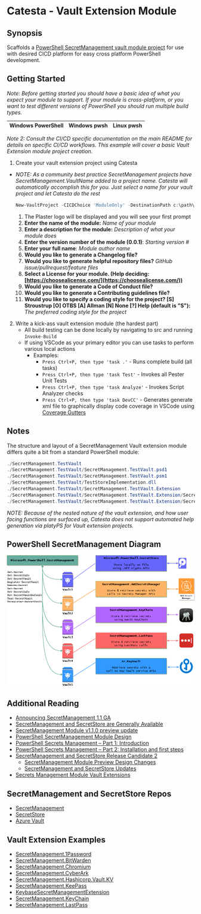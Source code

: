 # Catesta - Vault Extension Module

## Synopsis

Scaffolds a [PowerShell SecretManagement vault module project](https://github.com/PowerShell/SecretManagement) for use with desired CICD platform for easy cross platform PowerShell development.

## Getting Started

*Note: Before getting started you should have a basic idea of what you expect your module to support. If your module is cross-platform, or you want to test different versions of PowerShell you should run multiple build types.*

| Windows PowerShell  | Windows pwsh | Linux pwsh |
| ------------- | ------------- | ------------- |

*Note 2: Consult the CI/CD specific documentation on the main README for details on specific CI/CD workflows. This example will cover a basic Vault Extension module project creation.*

1. Create your vault extension project using Catesta

* *NOTE: As a community best practice SecretManagement projects have SecretManagement.VaultName added to a project name. Catesta will automatically accomplish this for you. Just select a name for your vault project and let Catesta do the rest*

    ```powershell
    New-VaultProject -CICDChoice 'ModuleOnly' -DestinationPath c:\path\ModuleOnly
    ```

    1. The Plaster logo will be displayed and you will see your first prompt
    2. **Enter the name of the module:** *Name of your module*
    3. **Enter a description for the module:** *Description of what your module does*
    4. **Enter the version number of the module (0.0.1)**: *Starting version #*
    5. **Enter your full name**: *Module author name*
    6. **Would you like to generate a Changelog file?**
    7. **Would you like to generate helpful repository files?** *GitHub issue/pullrequest/feature files*
    8. **Select a License for your module. (Help deciding: [https://choosealicense.com/](https://choosealicense.com/))**
    9. **Would you like to generate a Code of Conduct file?**
    10. **Would you like to generate a Contributing guidelines file?**
    11. **Would you like to specify a coding style for the project? [S] Stroustrup  [O] OTBS  [A] Allman  [N] None  [?] Help (default is "S"):** *The preferred coding style for the project*

2. Write a kick-ass vault extension module (the hardest part)
    * All build testing can be done locally by navigating to src and running ```Invoke-Build```
    * If using VSCode as your primary editor you can use tasks to perform various local actions
      * Examples:
        * ```Press Ctrl+P, then type 'task .'``` - Runs complete build (all tasks)
        * ```Press Ctrl+P, then type 'task Test'``` - Invokes all Pester Unit Tests
        * ```Press Ctrl+P, then type 'task Analyze'``` - Invokes Script Analyzer checks
        * ```Press Ctrl+P, then type 'task DevCC'``` - Generates generate xml file to graphically display code coverage in VSCode using [Coverage Gutters](https://marketplace.visualstudio.com/items?itemName=ryanluker.vscode-coverage-gutters)

## Notes

The structure and layout of a SecretManagement Vault extension module differs quite a bit from a standard PowerShell module:

```powershell
./SecretManagement.TestVault
./SecretManagement.TestVault/SecretManagement.TestVault.psd1
./SecretManagement.TestVault/SecretManagement.TestVault.psm1
./SecretManagement.TestVault/TestStoreImplementation.dll
./SecretManagement.TestVault/SecretManagement.TestVault.Extension
./SecretManagement.TestVault/SecretManagement.TestVault.Extension/SecretManagement.TestVault.Extension.psd1
./SecretManagement.TestVault/SecretManagement.TestVault.Extension/SecretManagement.TestVault.Extension.psm1
```

*NOTE: Because of the nested nature of the vault extension, and how user facing functions are surfaced up, Catesta does not support automated help generation via platyPS for Vault extension projects.*

## PowerShell SecretManagement Diagram

![PowerShell SecretManagement Diagram](../media/powershell_secretmanagement_diagram.png)

## Additional Reading

* [Announcing SecretManagement 1.1 GA](https://devblogs.microsoft.com/powershell/announcing-secretmanagement-1-1-ga/)
* [SecretManagement and SecretStore are Generally Available](https://devblogs.microsoft.com/powershell/secretmanagement-and-secretstore-are-generally-available/)
* [SecretManagement Module v1.1.0 preview update](https://devblogs.microsoft.com/powershell/secretmanagement-module-v1-1-0-preview-update/)
* [PowerShell SecretManagement Module Design](https://github.com/PowerShell/SecretManagement/blob/main/Docs/DesignDoc.md)
* [PowerShell Secrets Management – Part 1: Introduction](https://www.powershell.co.at/powershell-secrets-management-part-1-introduction/)
* [PowerShell Secrets Management – Part 2: Installation and first steps](https://www.powershell.co.at/powershell-secrets-management-part-2-installation-and-first-steps/)
* [SecretManagement and SecretStore Release Candidate 2](https://devblogs.microsoft.com/powershell/secretmanagement-and-secretstore-release-candidate-2/)
  * [SecretManagement Module Preview Design Changes](https://devblogs.microsoft.com/powershell/secretmanagement-module-preview-design-changes/)
  * [SecretManagement and SecretStore Updates](https://devblogs.microsoft.com/powershell/secretmanagement-and-secretstore-updates-2/)
* [Secrets Management Module Vault Extensions](https://devblogs.microsoft.com/powershell/secrets-management-module-vault-extensions/)

## SecretManagement and SecretStore Repos

* [SecretManagement](https://github.com/PowerShell/SecretManagement)
* [SecretStore](https://github.com/PowerShell/SecretStore)
* [Azure Vault](https://github.com/PowerShell/SecretManagement/blob/main/ExtensionModules/AKVaultScript/AKVaultScript.Extension/AKVaultScript.Extension.psm1)

## Vault Extension Examples

* [SecretManagement.1Password](https://github.com/cdhunt/SecretManagement.1Password)
* [SecretManagement.BitWarden](https://github.com/Gaspack/SecretManagement.BitWarden)
* [SecretManagement.Chromium](https://github.com/JustinGrote/SecretManagement.Chromium)
* [SecretManagement.CyberArk](https://github.com/aaearon/SecretManagement.CyberArk)
* [SecretManagement.Hashicorp.Vault.KV](https://github.com/joshcorr/SecretManagement.Hashicorp.Vault.KV)
* [SecretManagement.KeePass](https://github.com/JustinGrote/SecretManagement.KeePass)
* [KeybaseSecretManagementExtension](https://github.com/tiksn/KeybaseSecretManagementExtension)
* [SecretManagement.KeyChain](https://github.com/SteveL-MSFT/SecretManagement.KeyChain)
* [SecretManagement.LastPass](https://github.com/TylerLeonhardt/SecretManagement.LastPass)
